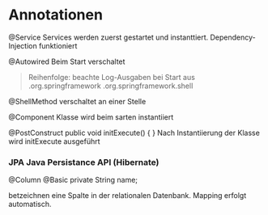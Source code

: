 Annotationen
============

@Service
Services werden zuerst gestartet und instanttiert.
Dependency-Injection funktioniert

@Autowired
Beim Start verschaltet
> Reihenfolge: beachte Log-Ausgaben bei Start
aus .org.springframework
.org.springframework.shell

@ShellMethod
verschaltet an einer Stelle


@Component
Klasse wird beim sarten instantiiert

@PostConstruct
public void initExecute() {
}
Nach Instantiierung der Klasse wird initExecute ausgeführt



### JPA Java Persistance API (Hibernate)
@Column
@Basic
private String name;

betzeichnen eine Spalte in der relationalen Datenbank. Mapping erfolgt automatisch.